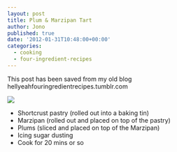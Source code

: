 ```yaml
---
layout: post
title: Plum & Marzipan Tart
author: Jono
published: true
date: '2012-01-31T10:48:00+00:00'
categories:
  - cooking
  - four-ingredient-recipes
---
```

<p>This post has been saved from my old blog hellyeahfouringredientrecipes.tumblr.com</p>
<p><img src="http://ellis.scot/2012/01/plum-marzipan-tart.jpg"/></p>
<ul><li>Shortcrust pastry (rolled out into a baking tin)</li>
<li>Marzipan (rolled out and placed on top of the pastry)</li>
<li>Plums (sliced and placed on top of the Marzipan)</li>
<li>Icing sugar dusting</li>
<li>Cook for 20 mins or so</li>
</ul>
